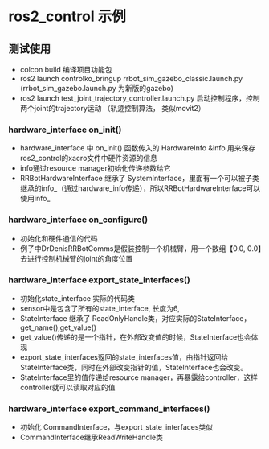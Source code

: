 # ros2_control 示例

## 测试使用
- colcon build 编译项目功能包
- ros2 launch controlko_bringup rrbot_sim_gazebo_classic.launch.py (rrbot_sim_gazebo.launch.py 为新版的gazebo)
- ros2 launch test_joint_trajectory_controller.launch.py 启动控制程序，控制两个joint的trajectory运动 （轨迹控制算法， 类似movit2）


### hardware_interface  on_init()
- hardware_interface 中 on_init() 函数传入的 HardwareInfo &info 用来保存ros2_control的xacro文件中硬件资源的信息
- info通过resource manager初始化传递参数给它
- RRBotHardwareInterface 继承了 SystemInterface，里面有一个可以被子类继承的info_（通过hardware_info传递），所以RRBotHardwareInterface可以使用info_


### hardware_interface  on_configure()
- 初始化和硬件通信的代码
- 例子中DrDenisRRBotComms是假装控制一个机械臂，用一个数组【0.0, 0.0】去进行控制机械臂的joint的角度位置


### hardware_interface  export_state_interfaces()
- 初始化state_interface 实际的代码类
- sensor中是包含了所有的state_interface, 长度为6,
- StateInterface 继承了 ReadOnlyHandle类，对应实际的StateInterface，get_name(),get_value()
- get_value()传递的是一个指针，在外部改变值的时候，StateInterface也会体现
- export_state_interfaces返回的state_interfaces值，由指针返回给StateInterface类，同时在外部改变指针的值，StateInterface也会改变。 
- StateInterface里的值传递给resource manager，再暴露给controller，这样controller就可以读取对应的值


### hardware_interface  export_command_interfaces()
- 初始化 CommandInterface，与export_state_interfaces类似
- CommandInterface继承ReadWriteHandle类